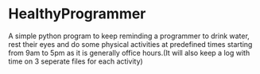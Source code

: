 # HealthyProgrammer
A simple python program to keep reminding a programmer to drink water, rest their eyes and do some physical activities at predefined times starting from 9am to 5pm as it is generally office hours.(It will also keep a log with time on 3 seperate files for each activity)
